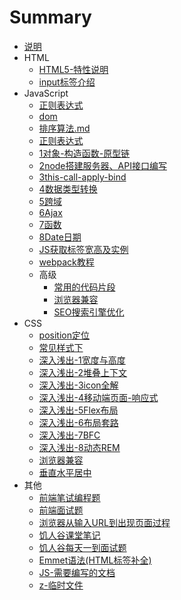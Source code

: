 # Summary

* [说明](readme.md)
* HTML
  - [HTML5-特性说明](/doc/HTML5-特性说明.md)   
  - [input标签介绍](/doc/HTML5-input标签介绍.md)   
* JavaScript  
  * [正则表达式](/doc/JavaScript/JS-正则表达式.md) 
  * [dom](/doc/JavaScript/dom.md) 
  * [排序算法.md](/doc/JavaScript/JS-排序算法.md) 
  * [正则表达式](/doc/JavaScript/JS-正则表达式.md) 
  * [1对象-构造函数-原型链](/doc/JavaScript/JS-1对象-构造函数-原型链.md) 
  * [2node搭建服务器、API接口编写](/doc/JavaScript/JS-2node搭建服务器、API接口编写.md) 
  * [3this-call-apply-bind](/doc/JavaScript/JS-3this-call-apply-bind.md) 
  * [4数据类型转换](/doc/JavaScript/JS-4数据类型转换.md) 
  * [5跨域](/doc/JavaScript/JS-5跨域.md) 
  * [6Ajax](/doc/JavaScript/6Ajax.md) 
  * [7函数](/doc/JavaScript/JS-7函数.md) 
  * [8Date日期](/doc/JavaScript/JS-8Date日期.md) 
  * [JS获取标签宽高及实例](/doc/JavaScript/JS获取标签宽高及实例.md) 
  * [webpack教程](/doc/JavaScript/webpack教程.md) 
  * 高级
    - [常用的代码片段](/doc/JavaScript/advanced/常用的代码片段.md) 
    - [浏览器兼容](/doc/JavaScript/advanced/浏览器兼容.md) 
    - [SEO搜索引擎优化](/doc/JavaScript/advanced/html-SEO搜索引擎优化.md) 
* CSS
  - [position定位](/doc/css/CSS-定位.md)
  - [常见样式下](/doc/css/CSS常见样式下.md)
  - [深入浅出-1宽度与高度](/doc/css/CSS深入浅出-1宽度与高度笔记.md)
  - [深入浅出-2堆叠上下文](/doc/css/CSS深入浅出-2堆叠上下文.md)
  - [深入浅出-3icon全解](/doc/css/CSS深入浅出-3icon全解.md)
  - [深入浅出-4移动端页面-响应式](/doc/css/CSS深入浅出-4移动端页面-响应式.md)
  - [深入浅出-5Flex布局](/doc/css/CSS深入浅出-5Flex布局.md)
  - [深入浅出-6布局套路](/doc/css/CSS深入浅出-6布局套路.md)
  - [深入浅出-7BFC](/doc/css/CSS深入浅出-7BFC.md)
  - [深入浅出-8动态REM](/doc/css/CSS深入浅出-8动态REM.md)
  - [浏览器兼容](/doc/css/CSS-浏览器兼容.md)
  - [垂直水平居中](/doc/css/CSS垂直水平居中.md)
* 其他
  - [前端笔试编程题](/doc/other/前端笔试编程题.md)
  - [前端面试题](/doc/other/前端面试题.md)
  - [浏览器从输入URL到出现页面过程](/doc/other/浏览器从输入URL到出现页面过程.md)
  - [饥人谷课堂笔记](/doc/other/饥人谷课堂笔记.md)
  - [饥人谷每天一到面试题](/doc/other/饥人谷每天一到面试题.md)
  - [Emmet语法(HTML标签补全)](/doc/other/Emmet语法(HTML标签补全).md)
  - [JS-需要编写的文档](/doc/other/JS-需要编写的文档.md)
  - [z-临时文件](/doc/other/z-临时文件.md)